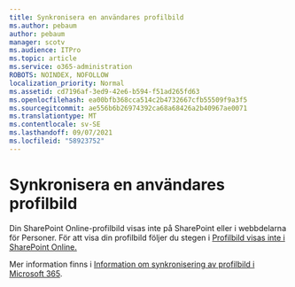 ```yaml
---
title: Synkronisera en användares profilbild
ms.author: pebaum
author: pebaum
manager: scotv
ms.audience: ITPro
ms.topic: article
ms.service: o365-administration
ROBOTS: NOINDEX, NOFOLLOW
localization_priority: Normal
ms.assetid: cd7196af-3ed9-42e6-b594-f51ad265fd63
ms.openlocfilehash: ea00bfb368cca514c2b4732667cfb55509f9a3f5
ms.sourcegitcommit: ae556b6b26974392ca68a68426a2b40967ae0071
ms.translationtype: MT
ms.contentlocale: sv-SE
ms.lasthandoff: 09/07/2021
ms.locfileid: "58923752"
---
```

# <a name="sync-a-users-profile-picture"></a>Synkronisera en användares profilbild

Din SharePoint Online-profilbild visas inte på SharePoint eller i webbdelarna för Personer. För att visa din profilbild följer du stegen i [Profilbild visas inte i SharePoint Online.](https://docs.microsoft.com/sharepoint/troubleshoot/administration/profile-picture-not-showing)

Mer information finns i [Information om synkronisering av profilbild i Microsoft 365](https://support.office.com/article/information-about-profile-picture-synchronization-in-office-365-20594d76-d054-4af4-a660-401133e3d48a).

